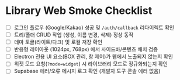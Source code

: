 # Library Web Smoke Checklist

- [ ] 로그인 플로우 (Google/Kakao) 성공 및 `/auth/callback` 리다이렉트 확인
- [ ] 트리/폴더 CRUD 작업 (생성, 이름 변경, 삭제) 정상 동작
- [ ] 테마 토글(라이트/다크) 및 로컬 저장 확인
- [ ] 반응형 레이아웃 (1024px, 768px) 에서 사이드바/콘텐츠 배치 검증
- [ ] Electron 전용 UI 요소(BOX 관리, 창 제어)가 웹에서 노출되지 않는지 확인
- [ ] 위젯 모드 요청(`?mode=widget`) 시 라이브러리 모드로 정규화되는지 확인
- [ ] Supabase 에러/오류 메시지 로그 확인 (개발자 도구 콘솔 에러 없음)
